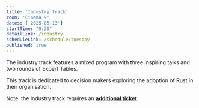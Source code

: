 ```yaml
---
title: 'Industry track'
room: 'Cinema 9'
dates: ['2025-05-13']
startTime: "9:30"
detailLink: /industry
scheduleLink: /schedule/tuesday
published: true
---
```


The industry track features a mixed program with three inspiring talks and two rounds of Expert Tables.

This track is dedicated to decision makers exploring the adoption of Rust in their organisation.

Note: the Industry track requires an **[additional ticket](/industry#tickets)**.